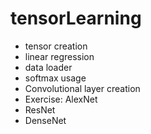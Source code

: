 # tensorLearning
+ tensor creation
+ linear regression
+ data loader
+ softmax usage
+ Convolutional layer creation
+ Exercise: AlexNet
+ ResNet
+ DenseNet

